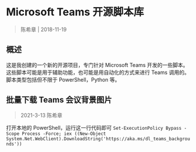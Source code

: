 # Microsoft Teams 开源脚本库

> 陈希章 | 2018-11-19

## 概述

这是我创建的一个新的开源项目，专门针对 Microsoft Teams 开发的一些脚本。这些脚本可能是用于辅助功能，也可能是用自动化的方式来进行 Teams 调用的。脚本类型包括但不限于 PowerShell，Python 等。

## 批量下载 Teams 会议背景图片

> 2021-3-13 陈希章

打开本地的 PowerShell，运行这一行代码即可 `Set-ExecutionPolicy Bypass -Scope Process -Force; iex ((New-Object System.Net.WebClient).DownloadString('https://aka.ms/dl_teams_backgrounds'))`
